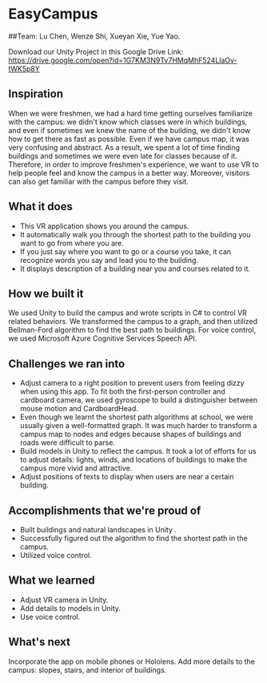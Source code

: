 # EasyCampus

##Team:
Lu Chen,
Wenze Shi,
Xueyan Xie,
Yue Yao.

Download our Unity Project in this Google Drive Link: https://drive.google.com/open?id=1G7KM3N9Tv7HMqMhF524LlaOv-tWK5p8Y

## Inspiration
When we were freshmen, we had a hard time getting ourselves familiarize with the campus: we didn't know which classes were in which buildings, and even if sometimes we knew the name of the building, we didn't know how to get there as fast as possible. Even if we have campus map, it was very confusing and abstract. As a result, we spent a lot of time finding buildings and sometimes we were even late for classes because of it. 
Therefore, in order to improve freshmen's experience, we want to use VR to help people feel and know the campus in a better way. Moreover, visitors can also get familiar with the campus before they visit.

## What it does
* This VR application shows you around the campus. 
* It automatically walk you through the shortest path to the building you want to go from where you are.
* If you just say where you want to go or a course you take, it can recognize words you say and lead you to the building.
* It displays description of a building near you and courses related to it.
## How we built it
We used Unity to build the campus and wrote scripts in C# to control VR related behaviors. We transformed the campus to a graph, and then utilized Bellman-Ford algorithm to find the best path to buildings. For voice control, we used Microsoft Azure Cognitive Services Speech API. 

## Challenges we ran into
* Adjust camera to a right position to prevent users from feeling dizzy when using this app. To fit both the first-person controller and cardboard camera, we used gyroscope to build a distinguisher between mouse motion and CardboardHead.
* Even though we learnt the shortest path algorithms at school, we were usually given a well-formatted graph. It was much harder to transform a campus map to nodes and edges because shapes of buildings and roads were difficult to parse. 
* Build models in Unity to reflect the campus. It took a lot of efforts for us to adjust details: lights, winds, and locations of buildings to make the campus more vivid and attractive.
* Adjust positions of texts to display when users are near a certain building.

## Accomplishments that we're proud of
* Built buildings and natural landscapes in Unity . 
* Successfully figured out the algorithm to find the shortest path in the campus.
* Utilized voice control. 

## What we learned
* Adjust VR camera in Unity.
* Add details to models in Unity.
* Use voice control.

## What's next
Incorporate the app on mobile phones or Hololens. Add more details to the campus: slopes, stairs, and interior of buildings. 
